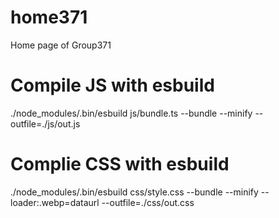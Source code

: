 # home371

Home page of Group371

# Compile JS with esbuild

./node_modules/.bin/esbuild js/bundle.ts --bundle --minify --outfile=./js/out.js

# Complie CSS with esbuild

./node_modules/.bin/esbuild css/style.css --bundle --minify --loader:.webp=dataurl --outfile=./css/out.css
